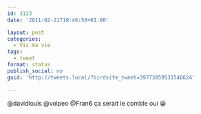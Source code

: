 ```yaml
---
id: 3123
date: '2011-02-21T19:46:50+01:00'

layout: post
categories:
  - Vis ma vie
tags:
  - tweet
format: status
publish_social: no
guid: 'http://tweets.local/?birdsite_tweet=39773059531546624'

---
```


@davidlouis @volpeo @Fran6 ça serait le comble oui 😀